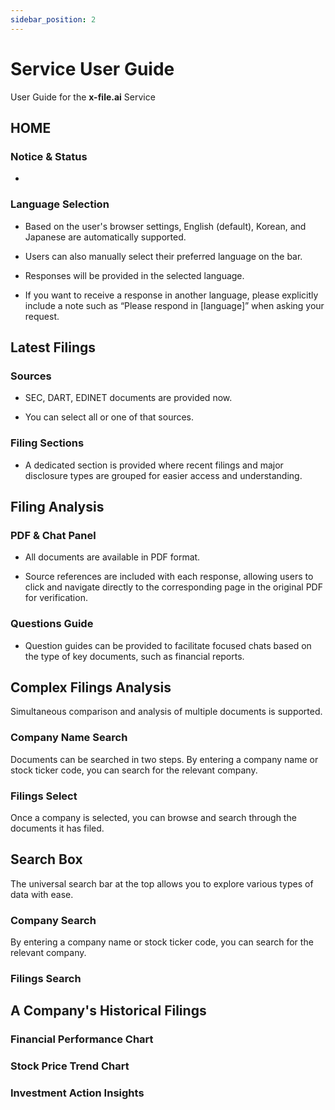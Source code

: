 ```yaml
---
sidebar_position: 2
---
```


# Service User Guide

User Guide for the **x-file.ai** Service

## HOME

### Notice & Status

- 

### Language Selection

- Based on the user's browser settings, English (default), Korean, and Japanese are automatically supported. 

- Users can also manually select their preferred language on the bar. 

- Responses will be provided in the selected language. 

- If you want to receive a response in another language, please explicitly include a note such as “Please respond in [language]” when asking your request.


## Latest Filings

### Sources

- SEC, DART, EDINET documents are provided now. 

- You can select all or one of that sources.

### Filing Sections

- A dedicated section is provided where recent filings and major disclosure types are grouped for easier access and understanding.


## Filing Analysis

### PDF & Chat Panel

- All documents are available in PDF format. 

- Source references are included with each response, allowing users to click and navigate directly to the corresponding page in the original PDF for verification.

### Questions Guide

- Question guides can be provided to facilitate focused chats based on the type of key documents, such as financial reports.


## Complex Filings Analysis

Simultaneous comparison and analysis of multiple documents is supported.

### Company Name Search

Documents can be searched in two steps. By entering a company name or stock ticker code, you can search for the relevant company.

### Filings Select

Once a company is selected, you can browse and search through the documents it has filed.


## Search Box

The universal search bar at the top allows you to explore various types of data with ease.

### Company Search

By entering a company name or stock ticker code, you can search for the relevant company.

### Filings Search


## A Company's Historical Filings

### Financial Performance Chart

### Stock Price Trend Chart

### Investment Action Insights


